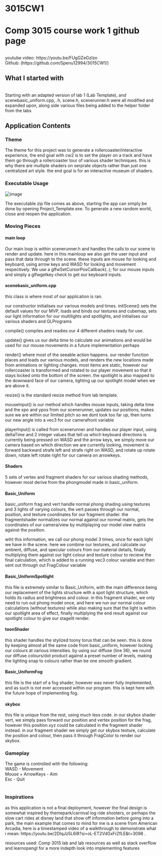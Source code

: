 # 3015CW1
<h1>Comp 3015 course work 1 github page</h1>
<h2></h2>
youtube video: https://youtu.be/FUgGZeGzIzo<br>
Github: (https://github.com/Spenu12994/3015CW1/)<br>

<h2>What I started with</h2><br>
Starting with an adapted version of lab 1 (Lab Template), and scenebasic_uniform.cpp, .h, scene.h, scenerunner.h were all modified and expanded upon, along side various files being added to the helper folder from the labs

<h2>Application Contents</h2>
<h3>Theme</h3>
The theme for this project was to generate a rollercoaster/interactive experience, the end goal with cw2 is to set the player on a track and have them go through a rollercoaster tour of various shader techniques. this is why there are multiple shaders on serprate objects rather than just one centralized art style. the end goal is for an interactive museum of shaders.
<h3>Executable Usage</h3>

![image](https://github.com/Spenu12994/3015CW1/assets/91668500/bcaf1d7d-828e-4daa-9a44-8c7dc23e34b1)
<br>

The executable zip file comes as above, starting the app can simply be done by opening Project_Template.exe.
To generate a new random world, close and reopen the application.

<h3>Moving Pieces</h3>

<h4>main loop</h4>
Our main loop is within scenerunner.h and handles the calls to our scene to render and update. here in this mainloop we also get the user input and pass that data through to the scene. these inputs are mouse for looking and keyboard, using arrow keys and WASD for looking and movement respectively. We use a glfwSetCursorPosCallback(..); for our mouse inputs and simply a glfwgetkey check to get our keyboard inputs.

<h4>scenebasic_uniform.cpp</h4>
this class is where most of our application is ran. 

our constructor initialises our various models and times.
initScene() sets the default values for our MVP, loads and binds our textures and cubemap, sets our light information for our multilights and spotlights, and initialises our various shaders and GLPrograms

compile() compiles and readies our 4 different shaders ready for use.

update() gives us our delta time to calculate our animations and would be used for our mouse movements in a future implementation perhaps

render() where most of the seeable action happens. our render function places and loads our various models, and renders the new locations made from animations or lighting changes. most items are static, however our rollercoaster is transformed and rotated to our player movement so that it stays locked onto the bottom of the screen. the spotlight is also mapped to the downward face of our camera, lighting up our spotlight model when we are above it.

resize() is the standard resize method from lab template.

mouseInput() is our method which handles mouse inputs, taking delta time and the xpo and ypos from our scenerunner, updates our positions, makes sure we are within our limited pitch so we dont look too far up, then turns our new angle into a vec3 for our camerafront variable

playerInput() is called from scenerunner and handles our player input, using deltaTime and 2 integer values that tell us which keyboard directions is currently being pressed on WASD and the arrow keys, we simply move our camera based on which direction we are currently looking, movement is forward backward strafe left and strafe right on WASD, and rotate up rotate down, rotate left rotate right for our camera on arrowkeys.

<h4>Shaders</h4>
5 sets of vertex and fragment shaders for our various shading methods, however most derive from the phongmodel made in basic_uniform.

<h4>Basic_Uniform</h4>
basic_uniform frag and vert handle normal phong shading using textures and 3 lights of varying colours, the vert passes through our normal, position, and texture coordinates for our fragment shader. the fragmentshader normalizes our normal against our normal matrix, gets the coordinates of our camera/view by multiplaying our model view matrix against the position. 

wiht this information, we call our phong model 3 times, once for each light we have in the scene. here we combine our textures, and calculate our ambient, diffuse, and specular colours from our material details, finally multiplying them against our light colour and texture colour to recieve the final calculation, which is added to a running vec3 colour variable and then sent out through out FragColour variable

<h4>Basic_UniformSpotlight</h4>
this file is extremely similar to Basic_Uniform, with the main difference being our replacement of the lights structure with a spot light structure, which holds its radius and brightness and colour. in this fragment shader, we only need to run out phong model once, and here we run our normal colour calculations (without textures) while also making sure that the light is within our spotlight area of effect, finally multiplying the end result against our spotlight colour to give our stagelit render.

<h4>toonShader</h4>
this shader handles the stylized toony torus that can be seen. this is done by keeping almost all the same code from basic_uniform, however locking our colours at various intensities. by using our diffuse (line 36), we round our diffuse colours/dot product against a preset number of levels, making the lighting snap to colours rather than be one smooth gradient.

<h4>Basic_UniformFog</h4>
this file is the start of a fog shader, however was never fully implemented, and as such is not ever accessed within our program. this is kept here with the future hope of implementing fog.


<h4>skybox</h4>
this file is unique from the rest, using much less code. in our skybox shader vert, we simply pass forward our position and vertex position for the frag, however this position.xyz could be calculated in the fragment shader instead. in our fragment shader we simply get our skybox texture, calculate the position and colour, then pass it through FragColor to render our skybox.



<h3>Gameplay</h3>
The game is controlled with the following:<br>
WASD - Movement<br>
Mouse + ArrowKeys - Aim<br>
Esc - Quit<br>
<br>

<h3>Inspirations</h3>
as this application is not a final deployment, however the final design is somewhat inspired by themepark/carnival log ride shooters, or perhaps the slow cart rides at disney land that show off information before going into a park, the main example that comes to mind for me is a scene from American Arcadia, here is a timestamped video of a walkthrough to demonstrate what i mean: 
https://youtu.be/2DlqJz5L6l8?si=oL-ET2VdGxFrZfLE&t=3098
.<br>

resources used:
Comp 3015 lab
and lab resources
as well as stack overflow and learnopengl for a more indepth look into implementing features
